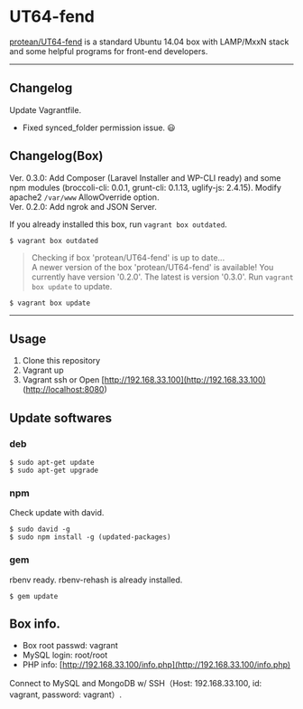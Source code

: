 # UT64-fend

[protean/UT64-fend](https://vagrantcloud.com/protean/boxes/UT64-fend) is a standard Ubuntu 14.04 box with LAMP/MxxN stack and some helpful programs for front-end developers.

---

## Changelog

Update Vagrantfile.

* Fixed synced_folder permission issue. :smiley:

## Changelog(Box)

Ver. 0.3.0: Add Composer (Laravel Installer and WP-CLI ready) and some npm modules (broccoli-cli: 0.0.1, grunt-cli: 0.1.13, uglify-js: 2.4.15). Modify apache2 `/var/www` AllowOverride option.  
Ver. 0.2.0: Add ngrok and JSON Server.

If you already installed this box, run `vagrant box outdated`.

```
$ vagrant box outdated
```

> Checking if box 'protean/UT64-fend' is up to date...  
> A newer version of the box 'protean/UT64-fend' is available! You currently have version '0.2.0'. The latest is version '0.3.0'. Run `vagrant box update` to update.

```
$ vagrant box update
```

---

## Usage

1. Clone this repository
2. Vagrant up
3. Vagrant ssh or Open [http://192.168.33.100](http://192.168.33.100) ([http://localhost:8080](http://localhost:8080))

## Update softwares

### deb

```
$ sudo apt-get update
$ sudo apt-get upgrade
```

### npm

Check update with david.

```
$ sudo david -g
$ sudo npm install -g (updated-packages)
```

### gem

rbenv ready. rbenv-rehash is already installed.

```
$ gem update
```

## Box info.

* Box root passwd: vagrant
* MySQL login: root/root
* PHP info: [http://192.168.33.100/info.php](http://192.168.33.100/info.php)

Connect to MySQL and MongoDB w/ SSH（Host: 192.168.33.100, id: vagrant, password: vagrant）.
